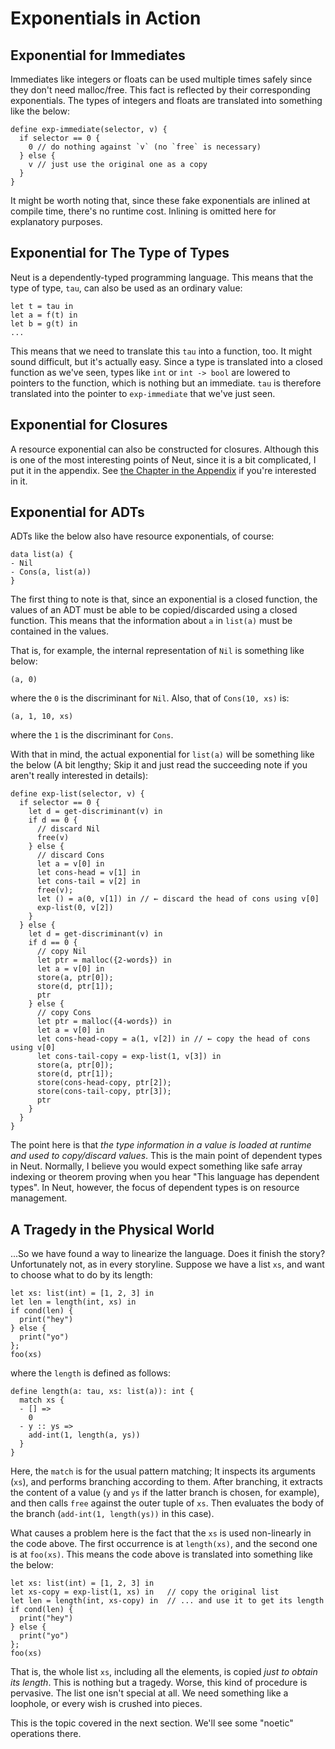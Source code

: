 # Exponentials in Action

## Exponential for Immediates

Immediates like integers or floats can be used multiple times safely since they don't need malloc/free. This fact is reflected by their corresponding exponentials. The types of integers and floats are translated into something like the below:

```neut
define exp-immediate(selector, v) {
  if selector == 0 {
    0 // do nothing against `v` (no `free` is necessary)
  } else {
    v // just use the original one as a copy
  }
}
```

It might be worth noting that, since these fake exponentials are inlined at compile time, there's no runtime cost. Inlining is omitted here for explanatory purposes.

## Exponential for The Type of Types

Neut is a dependently-typed programming language. This means that the type of type, `tau`, can also be used as an ordinary value:

```neut
let t = tau in
let a = f(t) in
let b = g(t) in
...
```

This means that we need to translate this `tau` into a function, too. It might sound difficult, but it's actually easy. Since a type is translated into a closed function as we've seen, types like `int` or `int -> bool` are lowered to pointers to the function, which is nothing but an immediate. `tau` is therefore translated into the pointer to `exp-immediate` that we've just seen.

## Exponential for Closures

A resource exponential can also be constructed for closures. Although this is one of the most interesting points of Neut, since it is a bit complicated, I put it in the appendix. See [the Chapter in the Appendix](./executing-the-function-type.md) if you're interested in it.

## Exponential for ADTs

ADTs like the below also have resource exponentials, of course:

```neut
data list(a) {
- Nil
- Cons(a, list(a))
}
```

The first thing to note is that, since an exponential is a closed function, the values of an ADT must be able to be copied/discarded using a closed function. This means that the information about `a` in `list(a)` must be contained in the values.

That is, for example, the internal representation of `Nil` is something like below:

```neut
(a, 0)
```

where the `0` is the discriminant for `Nil`. Also, that of `Cons(10, xs)` is:

```neut
(a, 1, 10, xs)
```

where the `1` is the discriminant for `Cons`.

With that in mind, the actual exponential for `list(a)` will be something like the below (A bit lengthy; Skip it and just read the succeeding note if you aren't really interested in details):

```neut
define exp-list(selector, v) {
  if selector == 0 {
    let d = get-discriminant(v) in
    if d == 0 {
      // discard Nil
      free(v)
    } else {
      // discard Cons
      let a = v[0] in
      let cons-head = v[1] in
      let cons-tail = v[2] in
      free(v);
      let () = a(0, v[1]) in // ← discard the head of cons using v[0]
      exp-list(0, v[2])
    }
  } else {
    let d = get-discriminant(v) in
    if d == 0 {
      // copy Nil
      let ptr = malloc({2-words}) in
      let a = v[0] in
      store(a, ptr[0]);
      store(d, ptr[1]);
      ptr
    } else {
      // copy Cons
      let ptr = malloc({4-words}) in
      let a = v[0] in
      let cons-head-copy = a(1, v[2]) in // ← copy the head of cons using v[0]
      let cons-tail-copy = exp-list(1, v[3]) in
      store(a, ptr[0]);
      store(d, ptr[1]);
      store(cons-head-copy, ptr[2]);
      store(cons-tail-copy, ptr[3]);
      ptr
    }
  }
}
```

The point here is that *the type information in a value is loaded at runtime and used to copy/discard values*. This is the main point of dependent types in Neut. Normally, I believe you would expect something like safe array indexing or theorem proving when you hear "This language has dependent types". In Neut, however, the focus of dependent types is on resource management.

## A Tragedy in the Physical World

...So we have found a way to linearize the language. Does it finish the story? Unfortunately not, as in every storyline. Suppose we have a list `xs`, and want to choose what to do by its length:

```neut
let xs: list(int) = [1, 2, 3] in
let len = length(int, xs) in
if cond(len) {
  print("hey")
} else {
  print("yo")
};
foo(xs)
```

where the `length` is defined as follows:

```neut
define length(a: tau, xs: list(a)): int {
  match xs {
  - [] =>
    0
  - y :: ys =>
    add-int(1, length(a, ys))
  }
}
```

Here, the `match` is for the usual pattern matching; It inspects its arguments (`xs`), and performs branching according to them. After branching, it extracts the content of a value (`y` and `ys` if the latter branch is chosen, for example), and then calls `free` against the outer tuple of `xs`. Then evaluates the body of the branch (`add-int(1, length(ys))` in this case).

What causes a problem here is the fact that the `xs` is used non-linearly in the code above. The first occurrence is at `length(xs)`, and the second one is at `foo(xs)`. This means the code above is translated into something like the below:

```neut
let xs: list(int) = [1, 2, 3] in
let xs-copy = exp-list(1, xs) in   // copy the original list
let len = length(int, xs-copy) in  // ... and use it to get its length
if cond(len) {
  print("hey")
} else {
  print("yo")
};
foo(xs)
```

That is, the whole list `xs`, including all the elements, is copied *just to obtain its length*. This is nothing but a tragedy. Worse, this kind of procedure is pervasive. The list one isn't special at all. We need something like a loophole, or every wish is crushed into pieces.

This is the topic covered in the next section. We'll see some "noetic" operations there.
